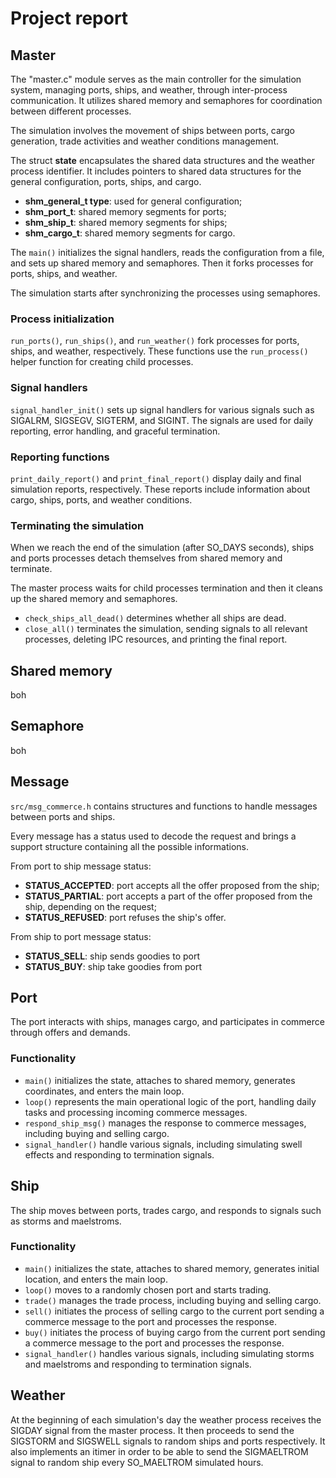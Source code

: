 # Project report
## Master
The "master.c" module serves as the main controller for the simulation system, managing ports, ships, and weather, 
through inter-process communication. 
It utilizes shared memory and semaphores for coordination between different processes. 

The simulation involves the movement of ships between ports, cargo generation, trade activities and weather conditions management.

The struct **state** encapsulates the shared data structures and the weather process identifier. 
It includes pointers to shared data structures for the general configuration, ports, ships, and cargo. 
- **shm_general_t type**: used for general configuration;
- **shm_port_t**: shared memory segments for ports;
- **shm_ship_t**: shared memory segments for ships;
- **shm_cargo_t**: shared memory segments for cargo.

The `main()` initializes the signal handlers, reads the configuration from a file, and sets up shared memory and 
semaphores. 
Then it forks processes for ports, ships, and weather. 

The simulation starts after synchronizing the processes using semaphores.

### Process initialization
`run_ports()`, `run_ships()`, and `run_weather()` fork processes for ports, ships, and weather, respectively. 
These functions use the `run_process()` helper function for creating child processes.

### Signal handlers
`signal_handler_init()` sets up signal handlers for various signals such as SIGALRM, SIGSEGV, SIGTERM, 
and SIGINT. 
The signals are used for daily reporting, error handling, and graceful termination.

### Reporting functions
`print_daily_report()` and `print_final_report()` display daily and final simulation reports, respectively. 
These reports include information about cargo, ships, ports, and weather conditions.

### Terminating the simulation
When we reach the end of the simulation (after SO_DAYS seconds), ships and ports processes detach themselves from shared memory and terminate.

The master process waits for child processes termination and then it cleans up the shared memory and semaphores.
- `check_ships_all_dead()` determines whether all ships are dead. 
- `close_all()` terminates the simulation, sending signals to all relevant processes, deleting IPC resources, and printing the final report.

## Shared memory
boh

## Semaphore
boh

## Message
`src/msg_commerce.h` contains structures and functions to handle messages between ports and ships.

Every message has a status used to decode the request and brings a support structure containing all the possible informations.

From port to ship message status: 
- **STATUS_ACCEPTED**: port accepts all the offer proposed from the ship;
- **STATUS_PARTIAL**: port accepts a part of the offer proposed from the ship, depending on the request;
- **STATUS_REFUSED**: port refuses the ship's offer.

From ship to port message status:
- **STATUS_SELL**: ship sends goodies to port
- **STATUS_BUY**: ship take goodies from port

## Port
The port interacts with ships, manages cargo, and participates in commerce through offers and demands.
### Functionality
- `main()` initializes the state, attaches to shared memory, generates coordinates, and enters the main loop.
- `loop()` represents the main operational logic of the port, handling daily tasks and processing incoming commerce messages.
- `respond_ship_msg()` manages the response to commerce messages, including buying and selling cargo.
- `signal_handler()` handle various signals, including simulating swell effects and responding to termination signals.

## Ship
The ship moves between ports, trades cargo, and responds to signals such as storms and maelstroms.
### Functionality
- `main()` initializes the state, attaches to shared memory, generates initial location, and enters the main loop.
- `loop()` moves to a randomly chosen port and starts trading.
- `trade()` manages the trade process, including buying and selling cargo.
- `sell()` initiates the process of selling cargo to the current port sending a commerce message to the port and processes the response.
- `buy()` initiates the process of buying cargo from the current port sending a commerce message to the port and processes the response.
- `signal_handler()` handles various signals, including simulating storms and maelstroms and responding to termination signals.

## Weather
At the beginning of each simulation's day the weather process receives the SIGDAY signal from the master process. 
It then proceeds to send the SIGSTORM and SIGSWELL signals to random ships and ports respectively. 
It also implements an itimer in order to be able to send the SIGMAELTROM signal to random ship every SO_MAELTROM simulated hours.
